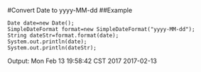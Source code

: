 #Convert Date to yyyy-MM-dd
##Example
```
Date date=new Date();
SimpleDateFormat format=new SimpleDateFormat("yyyy-MM-dd");
String dateStr=format.format(date);
System.out.println(date);
System.out.println(dateStr);
```
Output:
Mon Feb 13 19:58:42 CST 2017
2017-02-13
